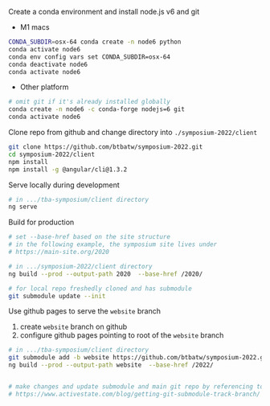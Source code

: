 Create a conda environment and install node.js v6 and git
- M1 macs
```bash
CONDA_SUBDIR=osx-64 conda create -n node6 python
conda activate node6
conda env config vars set CONDA_SUBDIR=osx-64
conda deactivate node6
conda activate node6
```

- Other platform
```bash
# omit git if it's already installed globally
conda create -n node6 -c conda-forge nodejs=6 git
conda activate node6
```

Clone repo from github and change directory into `./symposium-2022/client`
```bash
git clone https://github.com/btbatw/symposium-2022.git
cd symposium-2022/client
npm install
npm install -g @angular/cli@1.3.2
```

Serve locally during development
```bash
# in .../tba-symposium/client directory
ng serve
```

Build for production
```bash
# set --base-href based on the site structure
# in the following example, the symposium site lives under
# https://main-site.org/2020

# in .../symposium-2022/client directory
ng build --prod --output-path 2020  --base-href /2020/

# for local repo freshedly cloned and has submodule
git submodule update --init
```

Use github pages to serve the `website` branch

1. create `website` branch on github
2. configure github pages pointing to root of the `website` branch
```bash
# in .../tba-symposium/client directory
git submodule add -b website https://github.com/btbatw/symposium-2022.git website
ng build --prod --output-path website  --base-href /2022/


# make changes and update submodule and main git repo by referencing to
# https://www.activestate.com/blog/getting-git-submodule-track-branch/
```
